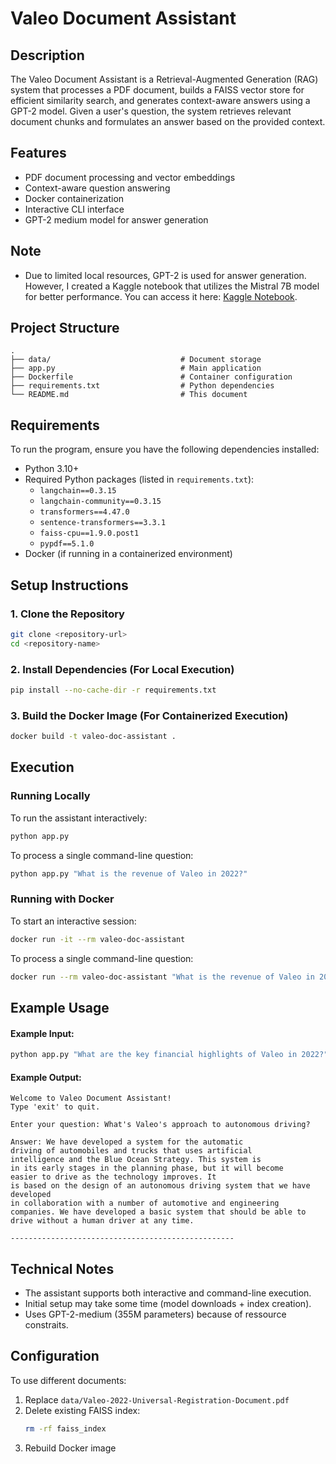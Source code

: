 # Valeo Document Assistant

## Description
The Valeo Document Assistant is a Retrieval-Augmented Generation (RAG) system that processes a PDF document, builds a FAISS vector store for efficient similarity search, and generates context-aware answers using a GPT-2 model. Given a user's question, the system retrieves relevant document chunks and formulates an answer based on the provided context.

## Features
- PDF document processing and vector embeddings
- Context-aware question answering
- Docker containerization
- Interactive CLI interface
- GPT-2 medium model for answer generation

## Note 
- Due to limited local resources, GPT-2 is used for answer generation. However, I created a Kaggle notebook that utilizes the Mistral 7B model for better performance. You can access it here: [Kaggle Notebook](https://www.kaggle.com/code/nairmarwa/rag-use-case).

## Project Structure
```
.
├── data/                             # Document storage
├── app.py                            # Main application
├── Dockerfile                        # Container configuration
├── requirements.txt                  # Python dependencies
└── README.md                         # This document
```
## Requirements
To run the program, ensure you have the following dependencies installed:

- Python 3.10+
- Required Python packages (listed in `requirements.txt`):
  - `langchain==0.3.15`
  - `langchain-community==0.3.15`
  - `transformers==4.47.0`
  - `sentence-transformers==3.3.1`
  - `faiss-cpu==1.9.0.post1`
  - `pypdf==5.1.0`
- Docker (if running in a containerized environment)

## Setup Instructions

### 1. Clone the Repository
```sh
git clone <repository-url>
cd <repository-name>
```

### 2. Install Dependencies (For Local Execution)
```sh
pip install --no-cache-dir -r requirements.txt
```

### 3. Build the Docker Image (For Containerized Execution)
```sh
docker build -t valeo-doc-assistant .
```

## Execution

### Running Locally
To run the assistant interactively:
```sh
python app.py
```
To process a single command-line question:
```sh
python app.py "What is the revenue of Valeo in 2022?"
```

### Running with Docker
To start an interactive session:
```sh
docker run -it --rm valeo-doc-assistant
```
To process a single command-line question:
```sh
docker run --rm valeo-doc-assistant "What is the revenue of Valeo in 2022?"
```

## Example Usage

#### Example Input:
```sh
python app.py "What are the key financial highlights of Valeo in 2022?"
```

#### Example Output:
```
Welcome to Valeo Document Assistant!
Type 'exit' to quit.

Enter your question: What's Valeo's approach to autonomous driving?

Answer: We have developed a system for the automatic 
driving of automobiles and trucks that uses artificial 
intelligence and the Blue Ocean Strategy. This system is 
in its early stages in the planning phase, but it will become 
easier to drive as the technology improves. It 
is based on the design of an autonomous driving system that we have developed 
in collaboration with a number of automotive and engineering 
companies. We have developed a basic system that should be able to 
drive without a human driver at any time.

--------------------------------------------------
```

## Technical Notes

- The assistant supports both interactive and command-line execution.
- Initial setup may take some time (model downloads + index creation).
- Uses GPT-2-medium (355M parameters) because of ressource constraits.


## Configuration

To use different documents:
1. Replace `data/Valeo-2022-Universal-Registration-Document.pdf`
2. Delete existing FAISS index:
   ```bash
   rm -rf faiss_index
   ```
3. Rebuild Docker image
